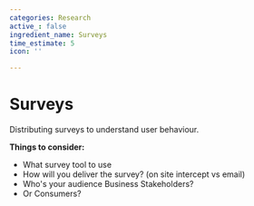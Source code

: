 ```yaml
---
categories: Research
active_: false
ingredient_name: Surveys
time_estimate: 5
icon: ''

---
```

# Surveys

Distributing surveys to understand user behaviour. 

**Things to consider:**

* What survey tool to use
* How will you deliver the survey? (on site intercept vs email)
* Who's your audience Business Stakeholders?
* Or Consumers? 